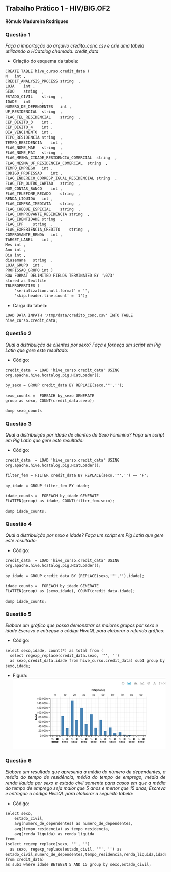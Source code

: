 
## Trabalho Prático 1 - HIV/BIG.OF2

#### Rômulo Madureira Rodrigues

### Questão 1
*Faça a importação do arquivo credito_conc.csv e crie uma tabela utilizando o HCatalog
chamada: credit_data*

- Criação do esquema da tabela:

```
CREATE TABLE hive_curso.credit_data (
N	int	,
CREDIT_ANALYSIS_PROCESS	string	,
LOJA	int	,
SEXO	string	,
ESTADO_CIVIL	string	,
IDADE	int 	,
NUMERO_DE_DEPENDENTES	int	,
UF_RESIDENCIAL	string	,
FLAG_TEL_RESIDENCIAL	string	,
CEP_DIGITO_3	int	,
CEP_DIGITO_4	int	,
DIA_VENCIMENTO	int	,
TIPO_RESIDENCIA	string	,
TEMPO_RESIDENCIA	int	,
FLAG_NOME_MAE	string	,
FLAG_NOME_PAI	string	,
FLAG_MESMA_CIDADE_RESIDENCIA_COMERCIAL	string	,
FLAG_MESMA_UF_RESIDENCIA_COMERCIAL	string	,
TEMPO_EMPREGO	int	,
CODIGO_PROFISSAO	int	,
FLAG_ENDERECO_CORRESP_IGUAL_RESIDENCIAL	string	,
FLAG_TEM_OUTRO_CARTAO	string	,
NUM_CONTAS_BANCO	int	,
FLAG_TELEFONE_RECADO	string	,
RENDA_LIQUIDA	int	,
FLAG_COMPRA_IMEDIATA	string	,
FLAG_CHEQUE_ESPECIAL	string	,
FLAG_COMPROVANTE_RESIDENCIA	string	,
FLAG_IDENTIDADE	string	,
FLAG_CPF	string	,
FLAG_EXPERIENCIA_CREDITO	string	,
COMPROVANTE_RENDA	int	,
TARGET_LABEL	int	,
Mes	int	,
Ano	int	,
Dia	int	,
diasemana	string	,
LOJA_GRUPO	int	,
PROFISSAO_GRUPO	int ) 	
ROW FORMAT DELIMITED FIELDS TERMINATED BY '\073' 
stored as textfile
TBLPROPERTIES (
    'serialization.null.format' = '',
    'skip.header.line.count' = '1');
```

- Carga da tabela:

```
LOAD DATA INPATH '/tmp/data/credito_conc.csv' INTO TABLE hive_curso.credit_data;
```

### Questão 2
*Qual a distribuição de clientes por sexo?
Faça e forneça um script em Pig Latin que gere este resultado:*

- Código:

```
credit_data  = LOAD 'hive_curso.credit_data' USING org.apache.hive.hcatalog.pig.HCatLoader();

by_sexo = GROUP credit_data BY REPLACE(sexo,'"','');

sexo_counts =  FOREACH by_sexo GENERATE 
group as sexo, COUNT(credit_data.sexo);

dump sexo_counts
```

### Questão 3
*Qual a distribuição por idade de clientes do Sexo Feminino?
Faça um script em Pig Latin que gere este resultado:*

- Código:

```
credit_data  = LOAD 'hive_curso.credit_data' USING org.apache.hive.hcatalog.pig.HCatLoader();

filter_fem = FILTER credit_data BY REPLACE(sexo,'"','') == 'F';

by_idade = GROUP filter_fem BY idade;

idade_counts =  FOREACH by_idade GENERATE 
FLATTEN(group) as idade, COUNT(filter_fem.sexo);

dump idade_counts;
```

### Questão 4
*Qual a distribuição por sexo e idade?
Faça um script em Pig Latin que gere este resultado:*

- Código:

```
credit_data  = LOAD 'hive_curso.credit_data' USING org.apache.hive.hcatalog.pig.HCatLoader();

by_idade = GROUP credit_data BY (REPLACE(sexo,'"',''),idade);

idade_counts =  FOREACH by_idade GENERATE 
FLATTEN(group) as (sexo,idade), COUNT(credit_data.idade);

dump idade_counts;
```

### Questão 5
*Elabore um gráfico que possa demonstrar os maiores grupos por sexo e idade
Escreva e entregue o código HiveQL para elaborar o referido gráfico:*

- Código:
```
select sexo,idade, count(*) as total from (
  select regexp_replace(credit_data.sexo, '"', '') 
  as sexo,credit_data.idade from hive_curso.credit_data) sub1 group by sexo,idade;
```
- Figura:
![figure](image003.png)


### Questão 6
<p style="text-align: justify;"><i>Elabore um resultado que apresenta a média do número de dependentes, a média do tempo
de residência, média do tempo de emprego, média de renda líquida por sexo e estado civil
somente para casos em que a média do tempo de emprego seja maior que 5 anos e menor
que 15 anos;
Escreva e entregue o código HiveQL para elaborar a seguinte tabela:</i></p>

- Código:
```
select sexo,
	estado_civil, 
	avg(numero_de_dependentes) as numero_de_dependentes,
	avg(tempo_residencia) as tempo_residencia,
	avg(renda_liquida) as renda_liquida 
from 
(select regexp_replace(sexo, '"', '')  
  as sexo, regexp_replace(estado_civil, '"', '') as 
estado_civil,numero_de_dependentes,tempo_residencia,renda_liquida,idade from credit_data) 
as sub1 where idade BETWEEN 5 AND 15 group by sexo,estado_civil;
```


```python


```
